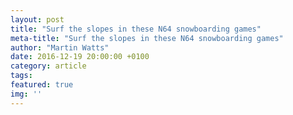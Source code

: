 ```yaml
---
layout: post
title: "Surf the slopes in these N64 snowboarding games"
meta-title: "Surf the slopes in these N64 snowboarding games"
author: "Martin Watts"
date: 2016-12-19 20:00:00 +0100
category: article
tags:
featured: true
img: ''
---
```

